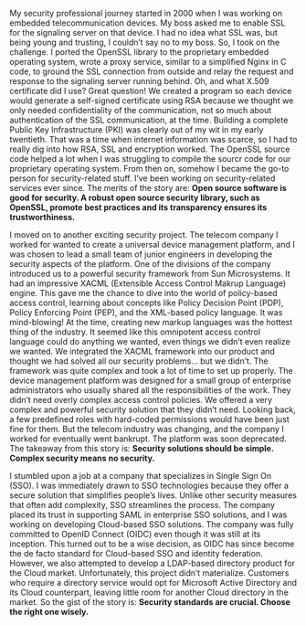 My security professional journey started in 2000 when I was working on embedded telecommunication devices. My boss asked me to enable SSL for the signaling server on that device. I had no idea what SSL was, but being young and trusting, I couldn’t say no to my boss. So, I took on the challenge. I ported the OpenSSL library to the proprietary embedded operating system, wrote a proxy service, similar to a simplified Nginx in C code, to ground the SSL connection from outside and relay the request and response to the signaling server running behind. Oh, and what X.509 certificate did I use? Great question! We created a program so each device would generate a self-signed certificate using RSA because we thought we only needed confidentiality of the communication, not so much about authentication of the SSL communication, at the time. Building a complete Public Key Infrastructure (PKI) was clearly out of my wit in my early twentieth. That was a time when internet information was scarce, so I had to really dig into how RSA, SSL and encryption worked. The OpenSSL source code helped a lot when I was struggling to compile the sourcr code for our proprietary operating system. From then on, somehow I became the go-to person for security-related stuff. I’ve been working on security-related services ever since. The merits of the story are: **Open source software is good for security. A robust open source security library, such as OpenSSL, promote best practices and its transparency ensures its trustworthiness.**

I moved on to another exciting security project. The telecom company I worked for wanted to create a universal device management platform, and I was chosen to lead a small team of junior engineers in developing the security aspects of the platform. One of the divisions of the company introduced us to a powerful security framework from Sun Microsystems. It had an impressive XACML (Extensible Access Control Makrup Language) engine. This gave me the chance to dive into the world of policy-based access control, learning about concepts like Policy Decision Point (PDP), Policy Enforcing Point (PEP), and the XML-based policy language. It was mind-blowing! At the time, creating new markup languages was the hottest thing of the industry. It seemed like this omnipotent access control language could do anything we wanted, even things we didn’t even realize we wanted. We integrated the XACML framework into our product and thought we had solved all our security problems… but we didn’t. The framework was quite complex and took a lot of time to set up properly. The device management platform was designed for a small group of enterprise administrators who usually shared all the responsibilities of the work. They didn’t need overly complex access control policies. We offered a very complex and powerful security solution that they didn’t need. Looking back, a few predefined roles with hard-coded permissions would have been just fine for them. But the telecom industry was changing, and the company I worked for eventually went bankrupt. The platform was soon deprecated. The takeaway from this story is: **Security solutions should be simple. Complex security means no security.**

I stumbled upon a job at a company that specializes in Single Sign On (SSO). I was immediately drawn to SSO technologies because they offer a secure solution that simplifies people’s lives. Unlike other security measures that often add complexity, SSO streamlines the process. The company placed its trust in supporting SAML in enterprise SSO solutions, and I was working on developing Cloud-based SSO solutions. The company was fully committed to OpenID Connect (OIDC) even though it was still at its inception. This turned out to be a wise decision, as OIDC has since become the de facto standard for Cloud-based SSO and identity federation. However, we also attempted to develop a LDAP-based directory product for the Cloud market. Unfortunately, this project didn’t materialize. Customers who require a directory service would opt for Microsoft Active Directory and its Cloud counterpart, leaving little room for another Cloud directory in the market. So the gist of the story is: **Security standards are crucial. Choose the right one wisely.**